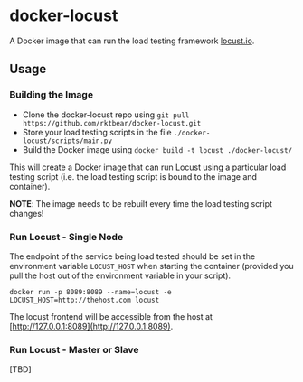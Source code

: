 # docker-locust

A Docker image that can run the load testing framework [locust.io](http://locust.io).

## Usage

### Building the Image

* Clone the docker-locust repo using `git pull https://github.com/rktbear/docker-locust.git`
* Store your load testing scripts in the file `./docker-locust/scripts/main.py`
* Build the Docker image using `docker build -t locust ./docker-locust/`

This will create a Docker image that can run Locust using a particular load testing script (i.e. the load testing script is bound to the image and container).

__NOTE__: The image needs to be rebuilt every time the load testing script changes!

### Run Locust - Single Node

The endpoint of the service being load tested should be set in the environment variable `LOCUST_HOST` when starting the container (provided you pull the host out of the environment variable in your script).

`docker run -p 8089:8089 --name=locust -e LOCUST_HOST=http://thehost.com locust`

The locust frontend will be accessible from the host at [http://127.0.0.1:8089](http://127.0.0.1:8089).

### Run Locust - Master or Slave

[TBD]
